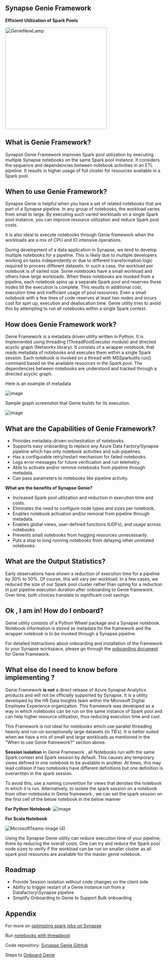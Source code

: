 ## Synapse Genie Framework
**Efficient Utilization of Spark Pools**

<img width="324" alt="GenieNewLamp" src="https://user-images.githubusercontent.com/45026856/204741903-7e972b55-e48a-46f0-8962-0cd6c606b461.png">

 ## What is Genie Framework?

Synapse Genie Framework improves Spark pool utilization by executing multiple Synapse notebooks on the same Spark pool instance. It considers the sequence and dependencies between notebook activities in an ETL pipeline. It results in higher usage of full cluster for resources available in a Spark pool.

## When to use Genie Framework?

Synapse Genie is helpful when you have a set of related notebooks that are part of a Synapse pipeline. In any group of notebooks, the workload varies from small to large. By executing such varied workloads on a single Spark pool instance, you can improve resource utilization and reduce Spark pool costs. 

It is also ideal to execute notebooks through Genie framework when the workloads are a mix of CPU and IO intensive operations.

During development of a data application in Synapse, we tend to develop multiple notebooks for a pipeline. This is likely due to multiple developers working on tasks independently or due to different transformation logic required to process different datasets. In such a case, the workload per notebook is of varied size. Some notebooks have a small workload and others have large workloads. When these notebooks are invoked from a pipeline, each notebook spins up a separate Spark pool and reserves these nodes till the execution is complete. This results in additional cost, execution time and inefficient usage of pool resources. Even a small notebook with a few lines of code reserves at least two nodes and incurs cost for spin up, execution and deallocation time. Genie utility tries to avoid this by attempting to run all notebooks within a single Spark context.  

## How does Genie Framework work?

Genie Framework is a metadata driven utility written in Python. It is implemented using threading (ThreadPoolExecutor module) and directed acyclic graph (Networkx library). It consists of a wrapper notebook, that reads metadata of notebooks and executes them within a single Spark session. Each notebook is invoked on a thread with MSSparkutils.run() command based on the available resources in the Spark pool. The dependencies between notebooks are understood and tracked through a directed acyclic graph.

Here is an example of metadata 

![image](https://user-images.githubusercontent.com/45026856/198976909-6bedb74e-07db-4241-ba25-21bd9e087bc2.png)

Sample graph screenshot that Genie builds for its execution.

![image](https://user-images.githubusercontent.com/45026856/198977019-ecdb3e78-ac76-480a-b731-e1c0ed9f13eb.png)


## What are the Capabilities of Genie Framework?

- Provides metadata-driven orchestration of notebooks.
- Supports easy onboarding to replace any Azure Data Factory/Synapse pipeline which has only notebook activities and sub-pipelines.
- Has a configurable retry/restart mechanism for failed notebooks.
- Logs error messages for future verification and run telemetry.
- Able to activate and/or remove notebooks from pipeline through metadata.
- Can pass parameters to notebooks like pipeline activity.


 **What are the benefits of Synapse Genie?**

- Increased Spark pool utilization and reduction in execution time and costs.
- Eliminates the need to configure node types and sizes per notebook.
- Enables notebook activation and/or removal from pipeline through metadata.
- Enables global views, user-defined functions (UDFs), and usage across notebooks.
- Prevents small notebooks from hogging resources unnecessarily.
- Puts a stop to long running notebooks from delaying other unrelated notebooks.

## What are the Output Statistics?
Early observations have shown a reduction of execution time for a pipeline by 30% to 50%. Of course, this will vary per workload. In a few cases, we reduced the size of our Spark pool cluster rather than opting for a reduction in just pipeline execution duration after onboarding to Genie framework. Over time, both choices translate to significant cost savings.

## Ok , I am in! How do I onboard?
Genie utility consists of a Python Wheel package and a Synapse notebook. Notebook information is stored as metadata for the framework and the wrapper notebook is to be invoked through a Synapse pipeline.

For detailed instructions about onboarding and installation of the framework to your Synapse workspace, please go through the [onboarding document](https://github.com/microsoft/SynapseGenie/blob/main/Onboarding.md) for Genie Framework.

## What else do I need to know before implementing ?

Genie Framework **is not** a direct release of Azure Synapse Analytics products and will not be officially supported by Synapse. It is a utility developed by the HR Data Insights team within the Microsoft Digital Employee Experience organization. This framework was developed as a way in which notebooks can be run on the same instance of Spark pool and can help higher resource utilization, thus reducing execution time and cost.

This Framework is not ideal for notebooks which use parallel threading heavily and run-on exceptionally large datasets (in TB’s). It is better suited when we have a mix of small and large workloads as mentioned in the "When to use Genie framework?" section above.


**Session isolation**
In Genie Framework , all Notebooks run with the same Spark context and Spark session by default. This causes any temporary views defined in one notebook to be available in another. At times, this may lead collision if two notebooks have different definitions but one definition is overwritten in the spark session. 

To avoid this, use a naming convention for views that denotes the notebook in which it is run. Alternatively, to isolate the spark session on a notebook from other notebooks in Genie framework , we can set the spark session on the first cell of the below notebook in the below manner

**For Python Notebook**:
![image](https://user-images.githubusercontent.com/45026856/198977106-fae91a5c-9cd2-4382-a836-8ed42ec01a5f.png)


**For Scala Notebook**:

![MicrosoftTeams-image (4)](https://user-images.githubusercontent.com/99250812/203032176-fa97e4ec-b181-4314-98bd-229a4e65881d.png)

Using the Synapse Genie utility can reduce execution time of your pipeline, there by reducing the overall costs. One can try and reduce the Spark pool node sizes to verify if the workload can be run on smaller cluster as all spark pool resources are available for the master genie notebook.

## Roadmap 

 - Provide Session isolation without code changes on the client side
 - Ability to trigger restart of a Genie instance run from a Datafactory\Synapse pipeline
 - Simplify Onboarding to Genie to Support Bulk onboarding

## Appendix

For more on [optimizing spark jobs on Synapse](https://learn.microsoft.com/en-us/azure/synapse-analytics/spark/apache-spark-performance#optimize-job-execution) 

Run [notebooks with threadpool](https://learn.microsoft.com/en-us/azure/synapse-analytics/spark/microsoft-spark-utilities?pivots=programming-language-python#notebook-utilities)

Code repository: [Synapse Genie GitHub](https://github.com/microsoft/SynapseGenie)

Steps to [Onboard Genie](https://github.com/microsoft/SynapseGenie/blob/main/Onboarding.md)
